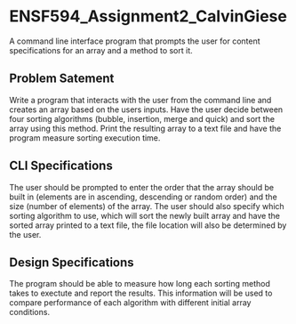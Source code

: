 # ENSF594_Assignment2_CalvinGiese

A command line interface program that prompts the user for content specifications for an array and a method to sort it.

## Problem Satement

Write a program that interacts with the user from the command line and creates an array based on the users inputs. Have the user decide between
four sorting algorithms (bubble, insertion, merge and quick) and sort the array using this method. Print the resulting array to a text file and
have the program measure sorting execution time.

## CLI Specifications

The user should be prompted to enter the order that the array should be built in (elements are in ascending, descending or random order) and the 
size (number of elements) of the array. The user should also specify which sorting algorithm to use, which will sort the newly built array and have
the sorted array printed to a text file, the file location will also be determined by the user.

## Design Specifications

The program should be able to measure how long each sorting method takes to exectute and report the results. This information will be used to 
compare performance of each algorithm with different initial array conditions.
